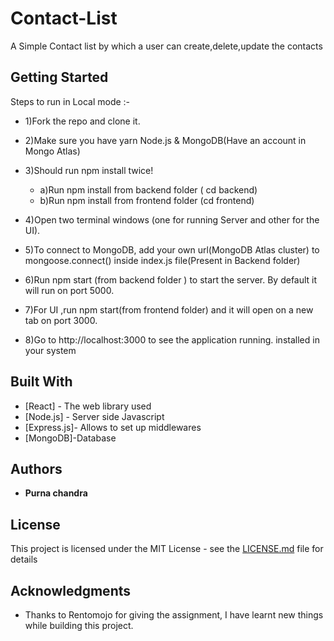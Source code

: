 # Contact-List

A Simple Contact list by which a user can create,delete,update the contacts

## Getting Started

Steps to run in Local mode :-

- 1)Fork the repo and clone it.
- 2)Make sure you have yarn Node.js & MongoDB(Have an account in Mongo Atlas)

- 3)Should run npm install twice!
  - a)Run npm install from backend folder ( cd backend)
  - b)Run npm install from frontend folder (cd frontend)
- 4)Open two terminal windows (one for running Server and other for the UI).
- 5)To connect to MongoDB, add your own url(MongoDB Atlas cluster) to mongoose.connect() inside index.js file(Present in Backend folder)

- 6)Run npm start (from backend folder ) to start the server. By default it will run on port 5000.
- 7)For UI ,run npm start(from frontend folder) and it will open on a new tab on port 3000.
- 8)Go to http://localhost:3000 to see the application running.
  installed in your system

## Built With

- [React] - The web library used
- [Node.js] - Server side Javascript
- [Express.js]- Allows to set up middlewares
- [MongoDB]-Database

## Authors

- **Purna chandra**

## License

This project is licensed under the MIT License - see the [LICENSE.md](LICENSE.md) file for details

## Acknowledgments

- Thanks to Rentomojo for giving the assignment, I have learnt new things while building this project.
